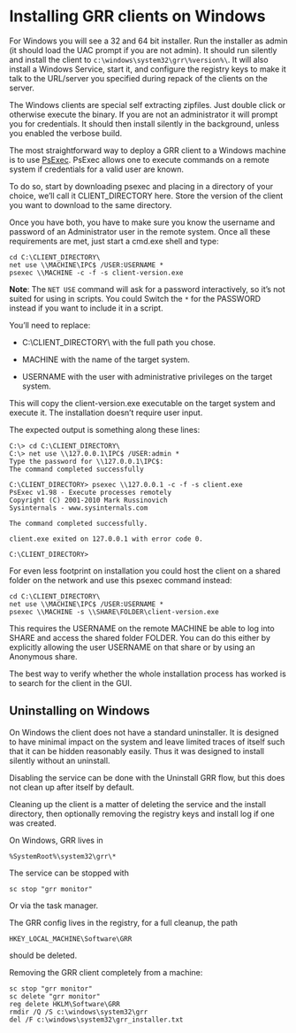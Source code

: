 # Installing GRR clients on Windows

For Windows you will see a 32 and 64 bit installer. Run the
installer as admin (it should load the UAC prompt if you are not
admin). It should run silently and install the client to
`c:\windows\system32\grr\%version%\`. It will also install a Windows
Service, start it, and configure the registry keys to make it talk
to the URL/server you specified during repack of the clients on the
server.

The Windows clients are special self extracting zipfiles. Just double
click or otherwise execute the binary. If you are not an administrator
it will prompt you for credentials. It should then install silently in
the background, unless you enabled the verbose
build.

The most straightforward way to deploy a GRR client to a Windows machine
is to use
[PsExec](http://technet.microsoft.com/en-us/sysinternals/bb897553.aspx).
PsExec allows one to execute commands on a remote system if credentials
for a valid user are known.

To do so, start by downloading psexec and placing in a directory of your
choice, we’ll call it CLIENT\_DIRECTORY here. Store the version of the
client you want to download to the same directory.

Once you have both, you have to make sure you know the username and
password of an Administrator user in the remote system. Once all these
requirements are met, just start a cmd.exe shell and type:

```docker
cd C:\CLIENT_DIRECTORY\
net use \\MACHINE\IPC$ /USER:USERNAME *
psexec \\MACHINE -c -f -s client-version.exe
```

**Note**: The `NET USE` command will ask for a password interactively,
so it’s not suited for using in scripts. You could Switch the `*` for
the PASSWORD instead if you want to include it in a script.

You’ll need to replace:

  - C:\\CLIENT\_DIRECTORY\\ with the full path you chose.

  - MACHINE with the name of the target system.

  - USERNAME with the user with administrative privileges on the target
    system.

This will copy the client-version.exe executable on the target system and
execute it. The installation doesn’t require user input.

The expected output is something along these lines:

```docker
C:\> cd C:\CLIENT_DIRECTORY\
C:\> net use \\127.0.0.1\IPC$ /USER:admin *
Type the password for \\127.0.0.1\IPC$:
The command completed successfully

C:\CLIENT_DIRECTORY> psexec \\127.0.0.1 -c -f -s client.exe
PsExec v1.98 - Execute processes remotely
Copyright (C) 2001-2010 Mark Russinovich
Sysinternals - www.sysinternals.com

The command completed successfully.

client.exe exited on 127.0.0.1 with error code 0.

C:\CLIENT_DIRECTORY>
```

For even less footprint on installation you could host the client on a
shared folder on the network and use this psexec command instead:

```docker
cd C:\CLIENT_DIRECTORY\
net use \\MACHINE\IPC$ /USER:USERNAME *
psexec \\MACHINE -s \\SHARE\FOLDER\client-version.exe
```

This requires the USERNAME on the remote MACHINE be able to log into
SHARE and access the shared folder FOLDER. You can do this either by
explicitly allowing the user USERNAME on that share or by using an
Anonymous share.

The best way to verify whether the whole installation process has worked
is to search for the client in the GUI.

## Uninstalling on Windows
On Windows the client does not have a standard uninstaller. It is
designed to have minimal impact on the system and leave limited traces
of itself such that it can be hidden reasonably easily. Thus it was
designed to install silently without an uninstall.

Disabling the service can be done with the Uninstall GRR flow, but this does
not clean up after itself by default.

Cleaning up the client is a matter of deleting the service and the
install directory, then optionally removing the registry keys and
install log if one was created.

On Windows, GRR lives in

```docker
%SystemRoot%\system32\grr\*
```

The service can be stopped with

```docker
sc stop "grr monitor"
```

Or via the task manager.

The GRR config lives in the registry, for a full cleanup, the path

```docker
HKEY_LOCAL_MACHINE\Software\GRR
```

should be deleted.

Removing the GRR client completely from a machine:

```docker
sc stop "grr monitor"
sc delete "grr monitor"
reg delete HKLM\Software\GRR
rmdir /Q /S c:\windows\system32\grr
del /F c:\windows\system32\grr_installer.txt
```
